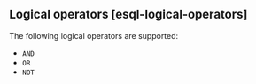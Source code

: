 ## Logical operators [esql-logical-operators]

The following logical operators are supported:

* `AND`
* `OR`
* `NOT`
